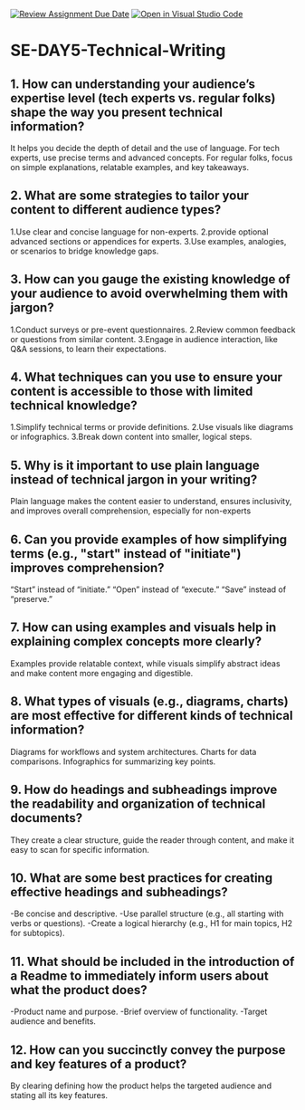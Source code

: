 [![Review Assignment Due Date](https://classroom.github.com/assets/deadline-readme-button-22041afd0340ce965d47ae6ef1cefeee28c7c493a6346c4f15d667ab976d596c.svg)](https://classroom.github.com/a/zsAR-pyY)
[![Open in Visual Studio Code](https://classroom.github.com/assets/open-in-vscode-2e0aaae1b6195c2367325f4f02e2d04e9abb55f0b24a779b69b11b9e10269abc.svg)](https://classroom.github.com/online_ide?assignment_repo_id=18483349&assignment_repo_type=AssignmentRepo)
# SE-DAY5-Technical-Writing
## 1. How can understanding your audience’s expertise level (tech experts vs. regular folks) shape the way you present technical information?
It helps you decide the depth of detail and the use of language. For tech experts, use precise terms and advanced concepts. For regular folks, focus on simple explanations, relatable examples, and key takeaways.
## 2. What are some strategies to tailor your content to different audience types?
1.Use clear and concise language for non-experts.
2.provide optional advanced sections or appendices for experts.
3.Use examples, analogies, or scenarios to bridge knowledge gaps.
## 3. How can you gauge the existing knowledge of your audience to avoid overwhelming them with jargon?
1.Conduct surveys or pre-event questionnaires.
2.Review common feedback or questions from similar content.
3.Engage in audience interaction, like Q&A sessions, to learn their expectations.
## 4. What techniques can you use to ensure your content is accessible to those with limited technical knowledge?
1.Simplify technical terms or provide definitions.
2.Use visuals like diagrams or infographics.
3.Break down content into smaller, logical steps.
## 5. Why is it important to use plain language instead of technical jargon in your writing?
Plain language makes the content easier to understand, ensures inclusivity, and improves overall comprehension, especially for non-experts
## 6. Can you provide examples of how simplifying terms (e.g., "start" instead of "initiate") improves comprehension?
“Start” instead of “initiate.”
“Open” instead of “execute.”
“Save” instead of “preserve.”
## 7. How can using examples and visuals help in explaining complex concepts more clearly?
Examples provide relatable context, while visuals simplify abstract ideas and make content more engaging and digestible.
## 8. What types of visuals (e.g., diagrams, charts) are most effective for different kinds of technical information?
Diagrams for workflows and system architectures.
Charts for data comparisons.
Infographics for summarizing key points.
## 9. How do headings and subheadings improve the readability and organization of technical documents?
They create a clear structure, guide the reader through content, and make it easy to scan for specific information.
## 10. What are some best practices for creating effective headings and subheadings?
-Be concise and descriptive.
-Use parallel structure (e.g., all starting with verbs or questions).
-Create a logical hierarchy (e.g., H1 for main topics, H2 for subtopics).
## 11. What should be included in the introduction of a Readme to immediately inform users about what the product does?
-Product name and purpose.
-Brief overview of functionality.
-Target audience and benefits.
## 12. How can you succinctly convey the purpose and key features of a product?
By clearing defining how the product helps the targeted audience and stating all its key features.
